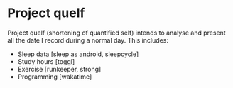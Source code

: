 # Project quelf

Project quelf (shortening of quantified self) intends to analyse and present all the date I record during a normal day. This includes:

- Sleep data [sleep as android, sleepcycle]
- Study hours [toggl]
- Exercise [runkeeper, strong]
- Programming [wakatime]
